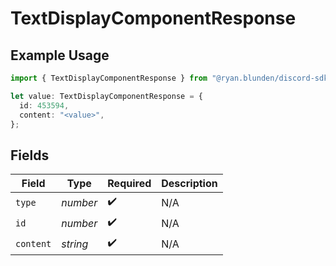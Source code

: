 # TextDisplayComponentResponse

## Example Usage

```typescript
import { TextDisplayComponentResponse } from "@ryan.blunden/discord-sdk/models/components";

let value: TextDisplayComponentResponse = {
  id: 453594,
  content: "<value>",
};
```

## Fields

| Field              | Type               | Required           | Description        |
| ------------------ | ------------------ | ------------------ | ------------------ |
| `type`             | *number*           | :heavy_check_mark: | N/A                |
| `id`               | *number*           | :heavy_check_mark: | N/A                |
| `content`          | *string*           | :heavy_check_mark: | N/A                |